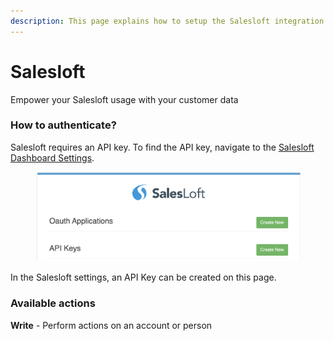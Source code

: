 ```yaml
---
description: This page explains how to setup the Salesloft integration on Cargo.
---
```


# Salesloft

Empower your Salesloft usage with your customer data



### How to authenticate?

Salesloft requires an API key. To find the API key, navigate to the [Salesloft Dashboard Settings](https://accounts.salesloft.com/oauth/applications).

<figure><img src="../.gitbook/assets/destination-salesloft-1 (1).png" alt=""><figcaption></figcaption></figure>

In the Salesloft settings, an API Key can be created on this page.



### Available actions

**Write** - Perform actions on an account or person

